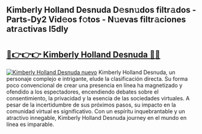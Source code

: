 ## Kimberly Holland Desnuda D𝚎sn𝚞dos filtr𝚊dos - Parts-Dy2 Vid𝚎os f𝚘tos - N𝚞evas filtr𝚊ciones atr𝚊ctivas I5dIy

# <h2><a href="http://mb2x0u.tromn.icu/?c=Kimberly+Holland+Desnuda">🔗👉👉👉 Kimberly Holland Desnuda 🔗🔗</a></h2>

[![Kimberly Holland Desnuda nuevo](https://i.imgur.com/pEAQMta.gif)](http://mb2x0u.tromn.icu/?c=Kimberly+Holland+Desnuda)
Kimberly Holland Desnuda, un personaje complejo e intrigante, elude la clasificación directa. Su forma poco convencional de crear una presencia en línea ha magnetizado y ofendido a los espectadores, encendiendo debates sobre el consentimiento, la privacidad y la esencia de las sociedades virtuales. A pesar de la incertidumbre de sus próximos pasos, su impacto en la comunidad virtual es significativo. Con un espíritu inquebrantable y un atractivo innegable, Kimberly Holland Desnuda journey en el mundo en línea es imparable.
